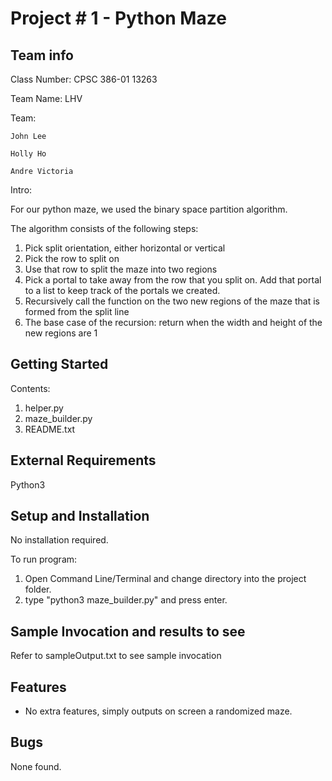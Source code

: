 # Project # 1 - Python Maze #
## Team info ##
Class Number: CPSC 386-01 13263

Team Name: LHV

Team:

	John Lee
  
	Holly Ho
  
	Andre Victoria

Intro:

For our python maze, we used the binary space partition algorithm.

The algorithm consists of the following steps:

1. Pick split orientation, either horizontal or vertical
2. Pick the row to split on
3. Use that row to split the maze into two regions
4. Pick a portal to take away from the row that you split on. Add that portal to a list to keep track of the portals we created.
5. Recursively call the function on the two new regions of the maze that is formed from the split line
6. The base case of the recursion: return when the width and height of the new regions are 1

## Getting Started ##

Contents:

1. helper.py
2. maze_builder.py
3. README.txt

## External Requirements ##
Python3

## Setup and Installation ##
No installation required.

To run program:
1. Open Command Line/Terminal and change directory into the project folder.
2. type "python3 maze_builder.py" and press enter.

## Sample Invocation and results to see ##

Refer to sampleOutput.txt to see sample invocation

## Features ##
 * No extra features, simply outputs on screen a randomized maze.

## Bugs ##
None found.
